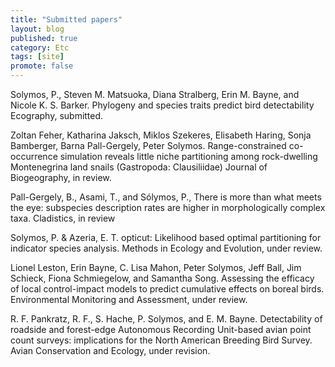 ```yaml
---
title: "Submitted papers"
layout: blog
published: true
category: Etc
tags: [site]
promote: false
---
```


Solymos, P., Steven M. Matsuoka, Diana Stralberg, Erin M. Bayne, and Nicole K. S. Barker.
Phylogeny and species traits predict bird detectability
Ecography, submitted.

Zoltan Feher, Katharina Jaksch, Miklos Szekeres,
Elisabeth Haring, Sonja Bamberger, Barna Pall-Gergely, Peter Solymos.
Range-constrained co-occurrence simulation reveals little niche
partitioning among rock-dwelling Montenegrina land snails (Gastropoda: Clausiliidae)
Journal of Biogeography, in review.

Pall-Gergely, B., Asami, T., and Sólymos, P.,
There is more than what meets the eye:
subspecies description rates are higher in morphologically complex taxa.
Cladistics, in review

Solymos, P. & Azeria, E. T.
opticut: Likelihood based optimal partitioning for indicator species analysis.
Methods in Ecology and Evolution, under review.

Lionel Leston, Erin Bayne, C. Lisa Mahon, Peter Solymos, Jeff Ball, Jim Schieck,
Fiona Schmiegelow, and Samantha Song.
Assessing the efficacy of local control-impact models to predict
cumulative effects on boreal birds.
Environmental Monitoring and Assessment, under review.

R. F. Pankratz, R. F., S. Hache, P. Solymos, and E. M. Bayne.
Detectability of roadside and forest-edge Autonomous Recording Unit-based avian point
count surveys: implications for the North American Breeding Bird Survey.
Avian Conservation and Ecology, under revision.



